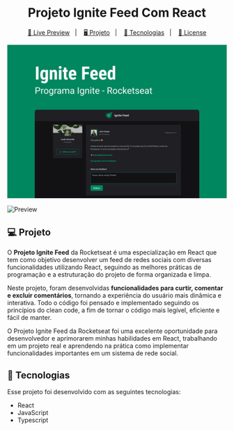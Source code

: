 <h1 align="center">
  Projeto Ignite Feed Com React
</h1>

<p align="center">
  <a href="https://feed-ignite-dun.vercel.app/">🔗 Live Preview</a>&nbsp;&nbsp;&nbsp;|&nbsp;&nbsp;&nbsp;
  <a href="#-projeto">🖥️ Projeto</a>&nbsp;&nbsp;&nbsp;|&nbsp;&nbsp;&nbsp;
  <a href="#-tecnologias">🚀 Tecnologias</a>&nbsp;&nbsp;&nbsp;|&nbsp;&nbsp;&nbsp;
  <a href="#-license">📝 License</a>
</p>

<p align="center">
    <a href="https://www.figma.com/file/LJd0n6JWoX0tazQidvAB4H/Ignite-Feed-(Community)?type=design&node-id=0%3A1&t=Ca5TXb2QshHGOfuJ-1"><img src="./src/assets/Capa.png" alt="Capa Projeto"></a>
</p>

![Preview](./assets/preview.jpg)

## 💻 Projeto

O **Projeto Ignite Feed** da Rocketseat é uma especialização em React que tem como objetivo desenvolver um feed de redes sociais com diversas funcionalidades utilizando React, seguindo as melhores práticas de programação e a estruturação do projeto de forma organizada e limpa.

Neste projeto, foram desenvolvidas **funcionalidades para curtir, comentar e excluir comentários**, tornando a experiência do usuário mais dinâmica e interativa. Todo o código foi pensado e implementado seguindo os princípios do clean code, a fim de tornar o código mais legível, eficiente e fácil de manter.

O Projeto Ignite Feed da Rocketseat foi uma excelente oportunidade para desenvolvedor e aprimorarem minhas habilidades em React, trabalhando em um projeto real e aprendendo na prática como implementar funcionalidades importantes em um sistema de rede social.

## 🚀 Tecnologias

Esse projeto foi desenvolvido com as seguintes tecnologias:

- React
- JavaScript
- Typescript

